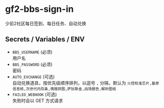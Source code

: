 # gf2-bbs-sign-in

少前2社区每日签到、每日任务、自动兑换

## Secrets / Variables / ENV

- `BBS_USERNAME` (必须)  
  用户名
- `BBS_PASSWORD` (必须)  
  密码
- `AUTO_EXCHANGE` (可选)  
  自动兑换道具，按优先级顺序排列，以逗号 `,` 分隔，默认为 `火控校准芯片,基原信息核,次世代内存条,情报拼图,萨狄斯金,战场报告,解析图纸`
- `FAILED_WEBHOOK` (可选)  
  失败时会以 GET 方式请求
